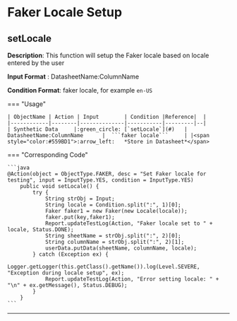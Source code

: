 # **Faker Locale Setup**

## **setLocale**

**Description**: This function will setup the Faker locale based on locale entered by the user

**Input Format** : DatasheetName:ColumnName

**Condition Format**: faker locale, for example `en-US`

=== "Usage"

    | ObjectName | Action | Input        | Condition |Reference|  |
    |------------|--------|--------------|-----------|---------|--|
    | Synthetic Data     |:green_circle: [`setLocale`](#)   | DatasheetName:ColumnName      |  ```faker locale```     | |<span style="color:#559BD1">:arrow_left:   *Store in Datasheet*</span> 

=== "Corresponding Code"

    ```java
    @Action(object = ObjectType.FAKER, desc = "Set Faker locale for testing", input = InputType.YES, condition = InputType.YES)
        public void setLocale() {
            try {
                String strObj = Input;
                String locale = Condition.split(":", 1)[0];
                Faker faker1 = new Faker(new Locale(locale));
                faker.put(key,faker1);
                Report.updateTestLog(Action, "Faker locale set to " + locale, Status.DONE);
                String sheetName = strObj.split(":", 2)[0];
                String columnName = strObj.split(":", 2)[1];
                userData.putData(sheetName, columnName, locale);
            } catch (Exception ex) {
                Logger.getLogger(this.getClass().getName()).log(Level.SEVERE, "Exception during locale setup", ex);
                Report.updateTestLog(Action, "Error setting locale: " + "\n" + ex.getMessage(), Status.DEBUG);
            }
        }
    ```
-----------------------------------------------------